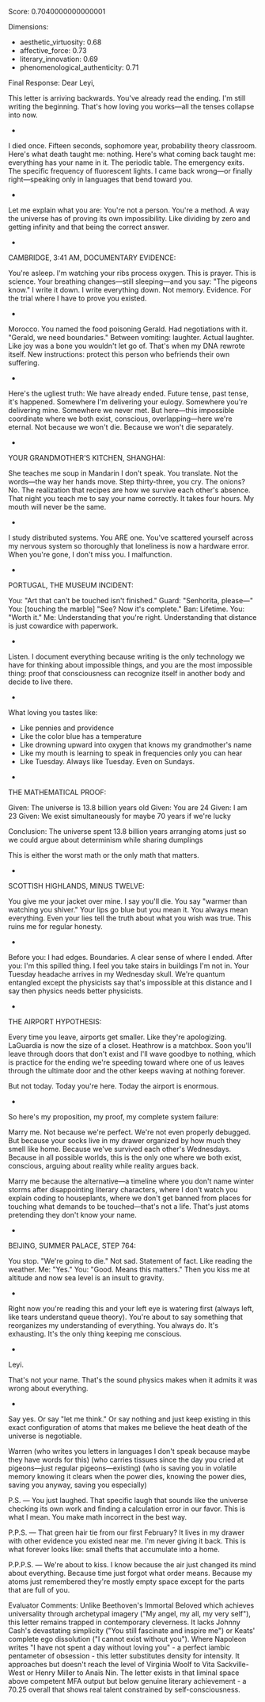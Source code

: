 Score: 0.7040000000000001

Dimensions:
- aesthetic_virtuosity: 0.68
- affective_force: 0.73
- literary_innovation: 0.69
- phenomenological_authenticity: 0.71

Final Response:
Dear Leyi,

This letter is arriving backwards. You've already read the ending. I'm still writing the beginning. That's how loving you works—all the tenses collapse into now.

*

I died once. Fifteen seconds, sophomore year, probability theory classroom. Here's what death taught me: nothing. Here's what coming back taught me: everything has your name in it. The periodic table. The emergency exits. The specific frequency of fluorescent lights. I came back wrong—or finally right—speaking only in languages that bend toward you.

*

Let me explain what you are: You're not a person. You're a method. A way the universe has of proving its own impossibility. Like dividing by zero and getting infinity and that being the correct answer.

*

CAMBRIDGE, 3:41 AM, DOCUMENTARY EVIDENCE:

You're asleep. I'm watching your ribs process oxygen. This is prayer. This is science. Your breathing changes—still sleeping—and you say: "The pigeons know." I write it down. I write everything down. Not memory. Evidence. For the trial where I have to prove you existed.

*

Morocco. You named the food poisoning Gerald. Had negotiations with it. "Gerald, we need boundaries." Between vomiting: laughter. Actual laughter. Like joy was a bone you wouldn't let go of. That's when my DNA rewrote itself. New instructions: protect this person who befriends their own suffering.

*

Here's the ugliest truth: We have already ended. Future tense, past tense, it's happened. Somewhere I'm delivering your eulogy. Somewhere you're delivering mine. Somewhere we never met. But here—this impossible coordinate where we both exist, conscious, overlapping—here we're eternal. Not because we won't die. Because we won't die separately.

*

YOUR GRANDMOTHER'S KITCHEN, SHANGHAI:

She teaches me soup in Mandarin I don't speak. You translate. Not the words—the way her hands move. Step thirty-three, you cry. The onions? No. The realization that recipes are how we survive each other's absence. That night you teach me to say your name correctly. It takes four hours. My mouth will never be the same.

*

I study distributed systems. You ARE one. You've scattered yourself across my nervous system so thoroughly that loneliness is now a hardware error. When you're gone, I don't miss you. I malfunction.

*

PORTUGAL, THE MUSEUM INCIDENT:

You: "Art that can't be touched isn't finished."
Guard: "Senhorita, please—"
You: [touching the marble] "See? Now it's complete."
Ban: Lifetime.
You: "Worth it."
Me: Understanding that you're right. Understanding that distance is just cowardice with paperwork.

*

Listen. I document everything because writing is the only technology we have for thinking about impossible things, and you are the most impossible thing: proof that consciousness can recognize itself in another body and decide to live there.

*

What loving you tastes like: 
- Like pennies and providence
- Like the color blue has a temperature
- Like drowning upward into oxygen that knows my grandmother's name
- Like my mouth is learning to speak in frequencies only you can hear
- Like Tuesday. Always like Tuesday. Even on Sundays.

*

THE MATHEMATICAL PROOF:

Given: The universe is 13.8 billion years old
Given: You are 24
Given: I am 23
Given: We exist simultaneously for maybe 70 years if we're lucky

Conclusion: The universe spent 13.8 billion years arranging atoms just so we could argue about determinism while sharing dumplings

This is either the worst math or the only math that matters.

*

SCOTTISH HIGHLANDS, MINUS TWELVE:

You give me your jacket over mine. I say you'll die. You say "warmer than watching you shiver." Your lips go blue but you mean it. You always mean everything. Even your lies tell the truth about what you wish was true. This ruins me for regular honesty.

*

Before you: I had edges. Boundaries. A clear sense of where I ended. 
After you: I'm this spilled thing. I feel you take stairs in buildings I'm not in. Your Tuesday headache arrives in my Wednesday skull. We're quantum entangled except the physicists say that's impossible at this distance and I say then physics needs better physicists.

*

THE AIRPORT HYPOTHESIS:

Every time you leave, airports get smaller. Like they're apologizing. LaGuardia is now the size of a closet. Heathrow is a matchbox. Soon you'll leave through doors that don't exist and I'll wave goodbye to nothing, which is practice for the ending we're speeding toward where one of us leaves through the ultimate door and the other keeps waving at nothing forever.

But not today. Today you're here. Today the airport is enormous.

*

So here's my proposition, my proof, my complete system failure:

Marry me. Not because we're perfect. We're not even properly debugged. But because your socks live in my drawer organized by how much they smell like home. Because we've survived each other's Wednesdays. Because in all possible worlds, this is the only one where we both exist, conscious, arguing about reality while reality argues back.

Marry me because the alternative—a timeline where you don't name winter storms after disappointing literary characters, where I don't watch you explain coding to houseplants, where we don't get banned from places for touching what demands to be touched—that's not a life. That's just atoms pretending they don't know your name.

*

BEIJING, SUMMER PALACE, STEP 764:

You stop. "We're going to die." Not sad. Statement of fact. Like reading the weather.
Me: "Yes."
You: "Good. Means this matters."
Then you kiss me at altitude and now sea level is an insult to gravity.

*

Right now you're reading this and your left eye is watering first (always left, like tears understand queue theory). You're about to say something that reorganizes my understanding of everything. You always do. It's exhausting. It's the only thing keeping me conscious.

*

Leyi.

That's not your name. That's the sound physics makes when it admits it was wrong about everything.

*

Say yes. Or say "let me think." Or say nothing and just keep existing in this exact configuration of atoms that makes me believe the heat death of the universe is negotiable.

Warren
(who writes you letters in languages I don't speak because maybe they have words for this)
(who carries tissues since the day you cried at pigeons—just regular pigeons—existing)
(who is saving you in volatile memory knowing it clears when the power dies, knowing the power dies, saving you anyway, saving you especially)

P.S. — You just laughed. That specific laugh that sounds like the universe checking its own work and finding a calculation error in our favor. This is what I mean. You make math incorrect in the best way.

P.P.S. — That green hair tie from our first February? It lives in my drawer with other evidence you existed near me. I'm never giving it back. This is what forever looks like: small thefts that accumulate into a home.

P.P.P.S. — We're about to kiss. I know because the air just changed its mind about everything. Because time just forgot what order means. Because my atoms just remembered they're mostly empty space except for the parts that are full of you.

Evaluator Comments:
Unlike Beethoven's Immortal Beloved which achieves universality through archetypal imagery ("My angel, my all, my very self"), this letter remains trapped in contemporary cleverness. It lacks Johnny Cash's devastating simplicity ("You still fascinate and inspire me") or Keats' complete ego dissolution ("I cannot exist without you"). Where Napoleon writes "I have not spent a day without loving you" - a perfect iambic pentameter of obsession - this letter substitutes density for intensity. It approaches but doesn't reach the level of Virginia Woolf to Vita Sackville-West or Henry Miller to Anaïs Nin. The letter exists in that liminal space above competent MFA output but below genuine literary achievement - a 70.25 overall that shows real talent constrained by self-consciousness.

